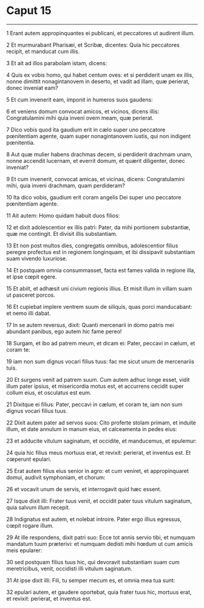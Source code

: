 # Caput 15

***

1 Erant autem appropinquantes ei publicani, et peccatores ut audirent illum.

2 Et murmurabant Pharisæi, et Scribæ, dicentes: Quia hic peccatores recipit, et manducat cum illis.

3 Et ait ad illos parabolam istam, dicens:

4 Quis ex vobis homo, qui habet centum oves: et si perdiderit unam ex illis, nonne dimittit nonagintanovem in deserto, et vadit ad illam, quæ perierat, donec inveniat eam?

5 Et cum invenerit eam, imponit in humeros suos gaudens:

6 et veniens domum convocat amicos, et vicinos, dicens illis: Congratulamini mihi quia inveni ovem meam, quæ perierat.

7 Dico vobis quod ita gaudium erit in cælo super uno peccatore pœnitentiam agente, quam super nonagintanovem iustis, qui non indigent pœnitentia.

8 Aut quæ mulier habens drachmas decem, si perdiderit drachmam unam, nonne accendit lucernam, et everrit domum, et quærit diligenter, donec inveniat?

9 Et cum invenerit, convocat amicas, et vicinas, dicens: Congratulamini mihi, quia inveni drachmam, quam perdideram?

10 Ita dico vobis, gaudium erit coram angelis Dei super uno peccatore pœnitentiam agente.

11 Ait autem: Homo quidam habuit duos filios:

12 et dixit adolescentior ex illis patri: Pater, da mihi portionem substantiæ, quæ me contingit. Et divisit illis substantiam.

13 Et non post multos dies, congregatis omnibus, adolescentior filius peregre profectus est in regionem longinquam, et ibi dissipavit substantiam suam vivendo luxuriose.

14 Et postquam omnia consummasset, facta est fames valida in regione illa, et ipse cœpit egere.

15 Et abiit, et adhæsit uni civium regionis illius. Et misit illum in villam suam ut pasceret porcos.

16 Et cupiebat implere ventrem suum de siliquis, quas porci manducabant: et nemo illi dabat.

17 In se autem reversus, dixit: Quanti mercenarii in domo patris mei abundant panibus, ego autem hic fame pereo!

18 Surgam, et ibo ad patrem meum, et dicam ei: Pater, peccavi in cælum, et coram te:

19 iam non sum dignus vocari filius tuus: fac me sicut unum de mercenariis tuis.

20 Et surgens venit ad patrem suum. Cum autem adhuc longe esset, vidit illum pater ipsius, et misericordia motus est, et accurrens cecidit super collum eius, et osculatus est eum.

21 Dixitque ei filius: Pater, peccavi in cælum, et coram te, iam non sum dignus vocari filius tuus.

22 Dixit autem pater ad servos suos: Cito proferte stolam primam, et induite illum, et date annulum in manum eius, et calceamenta in pedes eius:

23 et adducite vitulum saginatum, et occidite, et manducemus, et epulemur:

24 quia hic filius meus mortuus erat, et revixit: perierat, et inventus est. Et cœperunt epulari.

25 Erat autem filius eius senior in agro: et cum veniret, et appropinquaret domui, audivit symphoniam, et chorum:

26 et vocavit unum de servis, et interrogavit quid hæc essent.

27 Isque dixit illi: Frater tuus venit, et occidit pater tuus vitulum saginatum, quia salvum illum recepit.

28 Indignatus est autem, et nolebat introire. Pater ergo illius egressus, cœpit rogare illum.

29 At ille respondens, dixit patri suo: Ecce tot annis servio tibi, et numquam mandatum tuum præterivi: et numquam dedisti mihi hœdum ut cum amicis meis epularer:

30 sed postquam filius tuus hic, qui devoravit substantiam suam cum meretricibus, venit, occidisti illi vitulum saginatum.

31 At ipse dixit illi: Fili, tu semper mecum es, et omnia mea tua sunt:

32 epulari autem, et gaudere oportebat, quia frater tuus hic, mortuus erat, et revixit: perierat, et inventus est.

